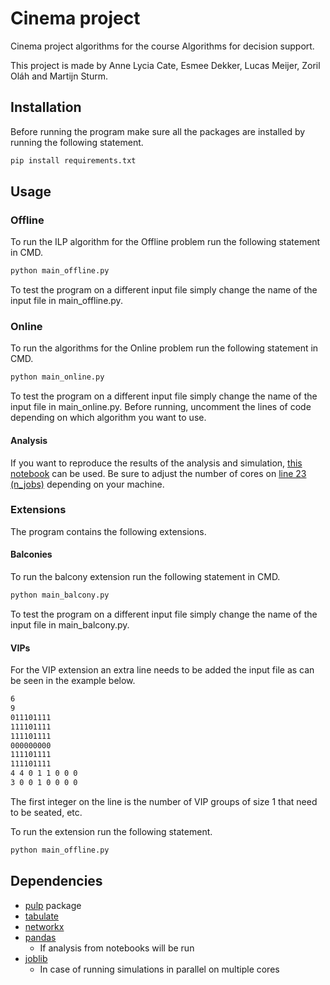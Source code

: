 # Cinema project

Cinema project algorithms for the course Algorithms for decision support.

This project is made by Anne Lycia Cate, Esmee Dekker, Lucas Meijer, Zoril Oláh and Martijn Sturm.

## Installation

Before running the program make sure all the packages are installed by running the following statement.

```bash
pip install requirements.txt
```

## Usage

### Offline

To run the ILP algorithm for the Offline problem run the following statement in CMD.

```bash
python main_offline.py
```

To test the program on a different input file simply change the name of the input file in main_offline.py.

### Online

To run the algorithms for the Online problem run the following statement in CMD.

```bash
python main_online.py
```

To test the program on a different input file simply change the name of the input file in main_online.py.
Before running, uncomment the lines of code depending on which algorithm you want to use.

#### Analysis

If you want to reproduce the results of the analysis and simulation, [this notebook](https://github.com/Martijn-Sturm/cinema_project/blob/master/run_online_tests.ipynb) can be used. Be sure to adjust the number of cores on [line 23 (n_jobs)](https://github.com/Martijn-Sturm/cinema_project/blob/master/online_batch.py) depending on your machine.

### Extensions

The program contains the following extensions.

#### Balconies

To run the balcony extension run the following statement in CMD.

```bash
python main_balcony.py
```

To test the program on a different input file simply change the name of the input file in main_balcony.py.

#### VIPs

For the VIP extension an extra line needs to be added the input file as can be seen in the example below.

```bash
6
9
011101111
111101111
111101111
000000000
111101111
111101111
4 4 0 1 1 0 0 0
3 0 0 1 0 0 0 0
```

The first integer on the line is the number of VIP groups of size 1 that need to be seated, etc.

To run the extension run the following statement.

```bash
python main_offline.py
```

## Dependencies

* [pulp](https://github.com/coin-or/pulp) package
* [tabulate](https://pypi.org/project/tabulate/)
* [networkx](https://networkx.github.io/documentation/stable/index.html)
* [pandas](https://pandas.pydata.org/)
  * If analysis from notebooks will be run
* [joblib](https://joblib.readthedocs.io/en/latest/)
  * In case of running simulations in parallel on multiple cores
